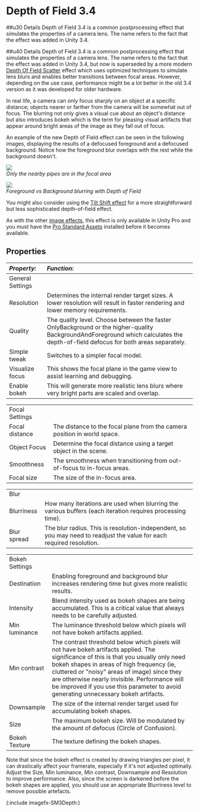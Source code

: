 Depth of Field 3.4
==================



##u30 Details
<span class=keyword>Depth of Field 3.4</span> is a common postprocessing effect that simulates the properties of a camera lens. The name refers to the fact that the effect was added in Unity 3.4.

##u40 Details
<span class=keyword>Depth of Field 3.4</span> is a common postprocessing effect that simulates the properties of a camera lens. The name refers to the fact that the effect was added in Unity 3.4, but now is superseded by a more modern [Depth Of Field Scatter](script-DepthOfFieldScatter.md) effect which uses optimized techniques to simulate lens blurs and enables better transitions between focal areas. However, depending on the use case, performance might be a lot better in the old 3.4 version as it was developed for older hardware.

In real life, a camera can only focus sharply on an object at a specific distance; objects nearer or farther from the camera will be somewhat out of focus. The blurring not only gives a visual cue about an object's distance but also introduces <span class=component>bokeh</span> which is the term for pleasing visual artifacts that appear around bright areas of the image as they fall out of focus.

An example of the new Depth of Field effect can be seen in the following images, displaying the results of a defocused foreground and a defocused background. Notice how the foreground blur overlaps with the rest while the background doesn't.


![](http://docwiki.hq.unity3d.com/uploads/Main/ImageEffects./DofExample1.png)  
_Only the nearby pipes are in the focal area_


![](http://docwiki.hq.unity3d.com/uploads/Main/ImageEffects./DofExample2.png)  
_Foreground vs Background blurring with Depth of Field_

You might also consider using the [Tilt Shift effect](script-TiltShift.md) for a more straightforward but less sophisticated depth-of-field effect.

As with the other [image effects](comp-ImageEffects.md), this effect is only available in Unity Pro and you must have the [Pro Standard Assets](HOWTO-InstallStandardAssets.md) installed before it becomes available.

Properties
----------


|**_Property:_** |**_Function:_** |
|:---|:---|
|<span class=component>General Settings</span> ||
|<span class=component>Resolution</span> |Determines the internal render target sizes. A lower resolution will result in faster rendering and lower memory requirements. |
|<span class=component>Quality</span> |The quality level. Choose between the faster <span class=component>OnlyBackground</span> or the higher-quality <span class=component>BackgroundAndForeground</span> which calculates the depth-of-field defocus for both areas separately. |
|<span class=component>Simple tweak</span> |Switches to a simpler focal model. |
|<span class=component>Visualize focus</span> |This shows the focal plane in the game view to assist learning and debugging. |
|<span class=component>Enable bokeh</span> |This will generate more realistic lens blurs where very bright parts are scaled and overlap. |


|    |    |
|:---|:---|
|<span class=component>Focal Settings</span> ||
|<span class=component>Focal distance</span> |The distance to the focal plane from the camera position in world space. |
|<span class=component>Object Focus</span> |Determine the focal distance using a target object in the scene.|
|<span class=component>Smoothness</span> |The smoothness when transitioning from out-of-focus to in-focus areas. |
|<span class=component>Focal size</span> |The size of the in-focus area. |


|    |    |
|:---|:---|
|<span class=component>Blur</span> ||
|<span class=component>Blurriness</span> |How many iterations are used when blurring the various buffers (each iteration requires processing time).|
|<span class=component>Blur spread</span> |The blur radius. This is resolution-independent, so you may need to readjust the value for each required resolution. |


|    |    |
|:---|:---|
|<span class=component>Bokeh Settings</span> ||
|<span class=component>Destination</span> |Enabling foreground and background blur increases rendering time but gives more realistic results. |
|<span class=component>Intensity</span> |Blend intensity used as bokeh shapes are being accumulated. This is a critical value that always needs to be carefully adjusted.|
|<span class=component>Min luminance</span> |The luminance threshold below which pixels will not have bokeh artifacts applied.  |
|<span class=component>Min contrast</span> |The contrast threshold  below which pixels will not have bokeh artifacts applied. The significance of this is that you usually only need bokeh shapes in areas of high frequency (ie, cluttered or "noisy" areas of image) since they are otherwise nearly invisible. Performance will be improved if you use this parameter to avoid generating unnecessary bokeh artifacts.  |
|<span class=component>Downsample</span> |The size of the internal render target used for accumulating bokeh shapes. |
|<span class=component>Size</span> |The maximum bokeh size. Will be modulated by the amount of defocus (Circle of Confusion). |
|<span class=component>Bokeh Texture</span> |The texture defining the bokeh shapes. |

Note that since the bokeh effect is created by drawing triangles per pixel, it can drastically affect your framerate, especially if it's not adjusted optimally. Adjust the <span class=component>Size</span>, <span class=component>Min luminance</span>, <span class=component>Min contrast</span>, <span class=component>Downsample</span> and <span class=component>Resolution</span> to improve performance. Also, since the screen is darkened before the bokeh shapes are applied, you should use an appropriate <span class=component>Blurriness</span> level to remove possible artefacts.

(:include imagefx-SM3Depth:)
